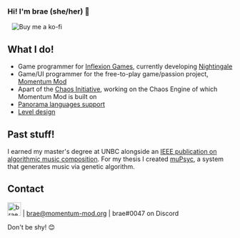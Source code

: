 ### Hi! I'm brae (she/her) 💝

<a href="https://ko-fi.com/braemie" title="Buy me a ko-fi ;p" style="margin-left:10px">
  <img src="https://img.shields.io/badge/Donate-$1-purple?logo=ko-fi&style=flat" alt="Buy me a ko-fi" style="display: inline-block" />
</a>

## What I do!
- Game programmer for [Inflexion Games](https://www.inflexion.io/), currently developing [Nightingale](https://www.playnightingale.com/)
- Game/UI programmer for the free-to-play game/passion project, [Momentum Mod](https://momentum-mod.org/)
- Apart of the [Chaos Initiative](https://chaosinitiative.com/), working on the Chaos Engine of which Momentum Mod is built on
- [Panorama languages support](https://github.com/panorama-languages-support)
- [Level design](https://github.com/braem-leveldesign)

## Past stuff!
I earned my master's degree at UNBC alongside an [IEEE publication on algorithmic music composition](https://ieeexplore.ieee.org/abstract/document/8790099).
For my thesis I created [muPsyc](https://github.com/braem-schoolwork/muPsyc), a system that generates music via genetic algorithm.

## Contact
[<img alt="braemie | LinkedIn" width="30px" src="https://raw.githubusercontent.com/Rush/Font-Awesome-SVG-PNG/master/white/svg/linkedin.svg" />](https://www.linkedin.com/in/brae-stoltz-382101110/) | brae@momentum-mod.org | brae#0047 on Discord

Don't be shy! 😊

